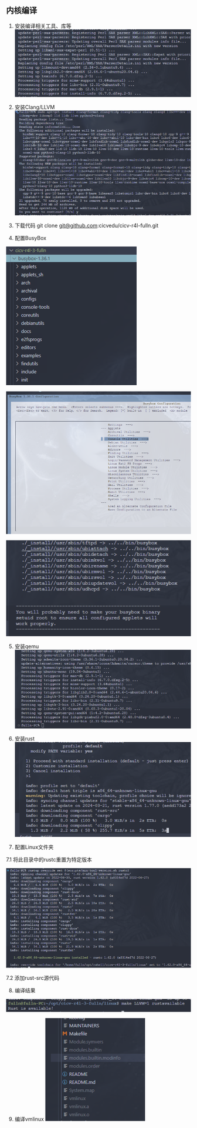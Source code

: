 ## 内核编译

1. 安装编译相关工具、库等
![alt text](image.png)

2. 安装Clang/LLVM
![alt text](image-1.png)

3. 下载代码
git clone git@github.com:cicvedu/cicv-r4l-fulln.git 

4. 配置BusyBox

![alt text](image-2.png)

![alt text](image-3.png)

![alt text](image-4.png)

5. 安装qemu
![alt text](image-5.png)

6. 安装rust 
![alt text](image-6.png)

7. 配置Linux文件夹

7.1  将此目录中的rustc重置为特定版本

![alt text](image-7.png)

7.2  添加rust-src源代码

8. 编译结果

![alt text](image-8.png)

9. 编译vmlinux
![alt text](image-9.png)
